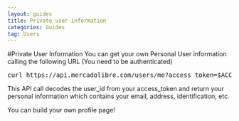```yaml
---
layout: guides
title: Private user information
categories: Guides
tag: Users
---
```


#Private User Information
You can get your own Personal User information calling the following URL (You need to be authenticated)

<pre class="terminal">
curl https://api.mercadolibre.com/users/me?access_token=$ACCESS_TOKEN
</pre>

This API call decodes the user_id from your access_token and return your personal information which contains your email, address, identification, etc.

You can build your own profile page!

